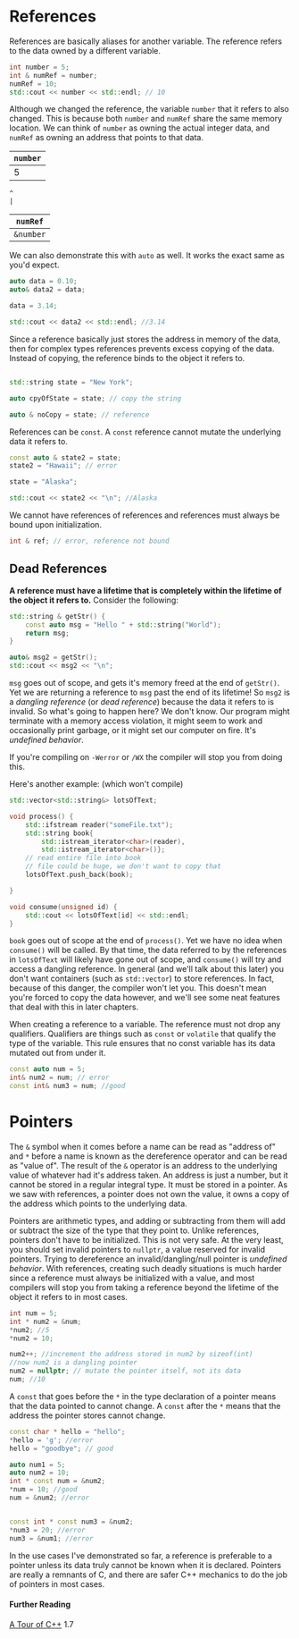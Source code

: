 # References

References are basically aliases for another variable. The reference refers to the data owned by a different variable.

```c++
int number = 5;
int & numRef = number;
numRef = 10;
std::cout << number << std::endl; // 10
```

Although we changed the reference, the variable `number` that it refers to also changed. This is because both `number` and `numRef` share the same memory location. We can think of `number` as owning the actual integer data, and `numRef` as owning an address that points to that data.

|`number`|              
|---|                
|5|   

    ^
    |

|`numRef`|
|---|
|`&number`|

We can also demonstrate this with `auto` as well. It works the exact same as you'd expect.

```c++
auto data = 0.10;
auto& data2 = data;

data = 3.14;

std::cout << data2 << std::endl; //3.14
```

Since a reference basically just stores the address in memory of the data, then for complex types references prevents excess copying of the data. Instead of copying, the reference binds to the object it refers to.

```c++

std::string state = "New York";

auto cpyOfState = state; // copy the string

auto & noCopy = state; // reference
```

References can be `const`. A `const` reference cannot mutate the underlying data it refers to.

```c++
const auto & state2 = state;
state2 = "Hawaii"; // error

state = "Alaska";

std::cout << state2 << "\n"; //Alaska
```

We cannot have references of references and references must always be bound upon initialization.

```c++
int & ref; // error, reference not bound
```

## Dead References

**A reference must have a lifetime that is completely within the lifetime of the object it refers to.** Consider the following:

```c++
std::string & getStr() {
    const auto msg = "Hello " + std::string("World");
    return msg;
}

auto& msg2 = getStr();
std::cout << msg2 << "\n";
```
`msg` goes out of scope, and gets it's memory freed at the end of `getStr()`. Yet we are returning a reference to `msg` past the end of its lifetime! So `msg2` is a *dangling reference* (or *dead reference*) because the data it refers to is invalid. So what's going to happen here? We don't know. Our program might terminate with a memory access violation, it might seem to work and occasionally print garbage, or it might set our computer on fire. It's *undefined behavior*.

If you're compiling on `-Werror` or `/WX` the compiler will stop you from doing this.

Here's another example: (which won't compile)

```c++
std::vector<std::string&> lotsOfText;

void process() {
    std::ifstream reader("someFile.txt");
    std::string book{
        std::istream_iterator<char>(reader),
        std::istream_iterator<char>()};
    // read entire file into book
    // file could be huge, we don't want to copy that
    lotsOfText.push_back(book);

}

void consume(unsigned id) {
    std::cout << lotsOfText[id] << std::endl; 
}
```

`book` goes out of scope at the end of `process()`. Yet we have no idea when `consume()` will be called. By that time, the data referred to by the references in `lotsOfText` will likely have gone out of scope, and `consume()` will try and access a dangling reference. In general (and we'll talk about this later) you don't want containers (such as `std::vector`) to store references. In fact, because of this danger, the compiler won't let you. This doesn't mean you're forced to copy the data however, and we'll see some neat features that deal with this in later chapters.

When creating a reference to a variable. The reference must not drop any qualifiers. Qualifiers are things such as `const` or `volatile` that qualify the type of the variable. This rule ensures that no const variable has its data mutated out from under it.

```C++
const auto num = 5;
int& num2 = num; // error
const int& num3 = num; //good
```

# Pointers

The `&` symbol when it comes before a name can be read as "address of" and `*` before a name is known as the dereference operator and can be read as "value of". The result of the `&` operator is an address to the underlying value of whatever had it's address taken. An address is just a number, but it cannot be stored in a regular integral type. It must be stored in a pointer. As we saw with references, a pointer does not own the value, it owns a copy of the address which points to the underlying data.

Pointers are arithmetic types, and adding or subtracting from them will add or subtract the size of the type that they point to. Unlike references, pointers don't have to be initialized. This is not very safe. At the very least, you should set invalid pointers to `nullptr`, a value reserved for invalid pointers. Trying to dereference an invalid/dangling/null pointer is *undefined behavior*. With references, creating such deadly situations is much harder since a reference must always be initialized with a value, and most compilers will stop you from taking a reference beyond the lifetime of the object it refers to in most cases.

```C++
int num = 5;
int * num2 = &num;
*num2; //5
*num2 = 10;

num2++; //increment the address stored in num2 by sizeof(int)
//now num2 is a dangling pointer
num2 = nullptr; // mutate the pointer itself, not its data
num; //10

```

A `const` that goes before the `*` in the type declaration of a pointer means that the data pointed to cannot change. A `const` after the `*` means that the address the pointer stores cannot change.

```C++
const char * hello = "hello";
*hello = 'g'; //error
hello = "goodbye"; // good

auto num1 = 5;
auto num2 = 10;
int * const num = &num2;
*num = 10; //good
num = &num2; //error


const int * const num3 = &num2;
*num3 = 20; //error
num3 = &num1; //error
```

In the use cases I've demonstrated so far, a reference is preferable to a pointer unless its data truly cannot be known when it is declared. Pointers are really a remnants of C, and there are safer C++ mechanics to do the job of pointers in most cases.

#### Further Reading

[A Tour of C++](https://github.com/Kikou1998/textbook/blob/master/A%20Tour%20of%20C%2B%2B%20(2nd%20Edition)%20(C%2B%2B%20In-Depth%20Series).pdf) 1.7
